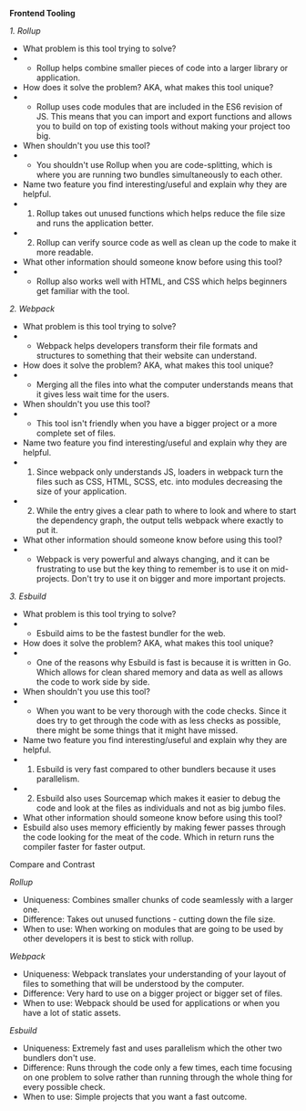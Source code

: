 <b> Frontend Tooling </b>

<i> 1. Rollup</i>
- What problem is this tool trying to solve?
- - Rollup helps combine smaller pieces of code into a larger library or application.
- How does it solve the problem? AKA, what makes this tool unique?
- - Rollup uses code modules that are included in the ES6 revision of JS. This means that you can import and export functions and allows you to build on top of existing tools without making your project too big.
- When shouldn't you use this tool?
- - You shouldn't use Rollup when you are code-splitting, which is where you are running two bundles simultaneously to each other.
- Name two feature you find interesting/useful and explain why they are helpful.
- 1. Rollup takes out unused functions which helps reduce the file size and runs the application better.
- 2. Rollup can verify source code as well as clean up the code to make it more readable.
- What other information should someone know before using this tool?
- - Rollup also works well with HTML, and CSS which helps beginners get familiar with the tool.

<i> 2. Webpack</i>
- What problem is this tool trying to solve?
- - Webpack helps developers transform their file formats and structures to something that their website can understand.
- How does it solve the problem? AKA, what makes this tool unique?
- - Merging all the files into what the computer understands means that it gives less wait time for the users.
- When shouldn't you use this tool?
- - This tool isn't friendly when you have a bigger project or a more complete set of files.
- Name two feature you find interesting/useful and explain why they are helpful.
- 1. Since webpack only understands JS, loaders in webpack turn the files such as CSS, HTML, SCSS, etc. into modules decreasing the size of your application.
- 2. While the entry gives a clear path to where to look and where to start the dependency graph, the output tells webpack where exactly to put it.
- What other information should someone know before using this tool?
- - Webpack is very powerful and always changing, and it can be frustrating to use but the key thing to remember is to use it on mid-projects. Don't try to use it on bigger and more important projects.

<i> 3. Esbuild</i>
- What problem is this tool trying to solve?
- - Esbuild aims to be the fastest bundler for the web.
- How does it solve the problem? AKA, what makes this tool unique?
- - One of the reasons why Esbuild is fast is because it is written in Go. Which allows for clean shared memory and data as well as allows the code to work side by side.
- When shouldn't you use this tool?
- - When you want to be very thorough with the code checks. Since it does try to get through the code with as less checks as possible, there might be some things that it might have missed.
- Name two feature you find interesting/useful and explain why they are helpful.
- 1. Esbuild is very fast compared to other bundlers because it uses parallelism.
- 2. Esbuild also uses Sourcemap which makes it easier to debug the code and look at the files as individuals and not as big jumbo files.
- What other information should someone know before using this tool?
- Esbuild also uses memory efficiently by making fewer passes through the code looking for the meat of the code. Which in return runs the compiler faster for faster output.

Compare and Contrast 

<i> Rollup </i>
- Uniqueness: Combines smaller chunks of code seamlessly with a larger one.
- Difference: Takes out unused functions - cutting down the file size.
- When to use: When working on modules that are going to be used by other developers it is best to stick with rollup.

<i> Webpack </i>
- Uniqueness: Webpack translates your understanding of your layout of files to something that will be understood by the computer.
- Difference: Very hard to use on a bigger project or bigger set of files.
- When to use: Webpack should be used for applications or when you have a lot of static assets.

<i> Esbuild </i>
- Uniqueness: Extremely fast and uses parallelism which the other two bundlers don't use.
- Difference: Runs through the code only a few times, each time focusing on one problem to solve rather than running through the whole thing for every possible check.
- When to use: Simple projects that you want a fast outcome.
